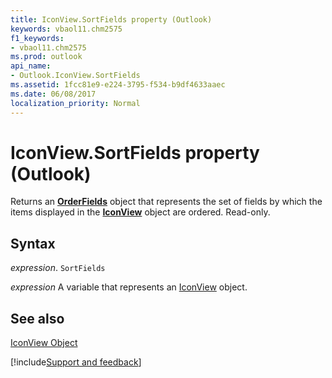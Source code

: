```yaml
---
title: IconView.SortFields property (Outlook)
keywords: vbaol11.chm2575
f1_keywords:
- vbaol11.chm2575
ms.prod: outlook
api_name:
- Outlook.IconView.SortFields
ms.assetid: 1fcc81e9-e224-3795-f534-b9df4633aaec
ms.date: 06/08/2017
localization_priority: Normal
---
```



# IconView.SortFields property (Outlook)

Returns an **[OrderFields](Outlook.OrderFields.md)** object that represents the set of fields by which the items displayed in the **[IconView](Outlook.IconView.md)** object are ordered. Read-only.


## Syntax

_expression_. `SortFields`

_expression_ A variable that represents an [IconView](Outlook.IconView.md) object.


## See also


[IconView Object](Outlook.IconView.md)

[!include[Support and feedback](~/includes/feedback-boilerplate.md)]